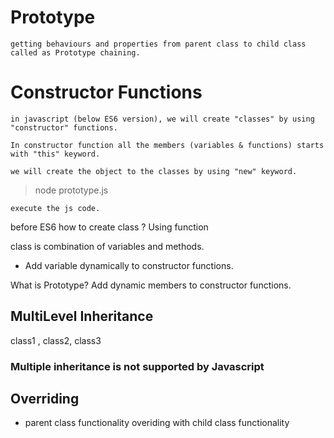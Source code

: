 # Prototype

    getting behaviours and properties from parent class to child class called as Prototype chaining.

# Constructor Functions

    in javascript (below ES6 version), we will create "classes" by using "constructor" functions.

    In constructor function all the members (variables & functions) starts with "this" keyword.

    we will create the object to the classes by using "new" keyword.

> node prototype.js

    execute the js code.

before ES6 how to create class ? Using function

class is combination of variables and methods.

- Add variable dynamically to constructor functions.

What is Prototype? Add dynamic members to constructor functions.

## MultiLevel Inheritance

class1 , class2, class3

### Multiple inheritance is not supported by Javascript

## Overriding

- parent class functionality overiding with child class functionality
